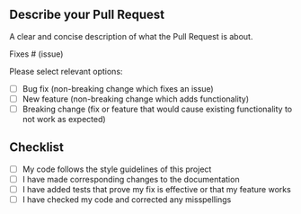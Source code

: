 ## Describe your Pull Request
A clear and concise description of what the Pull Request is about.

Fixes # (issue)

Please select relevant options:

- [ ] Bug fix (non-breaking change which fixes an issue)
- [ ] New feature (non-breaking change which adds functionality)
- [ ] Breaking change (fix or feature that would cause existing functionality to not work as expected)

## Checklist

- [ ] My code follows the style guidelines of this project
- [ ] I have made corresponding changes to the documentation
- [ ] I have added tests that prove my fix is effective or that my feature works
- [ ] I have checked my code and corrected any misspellings

